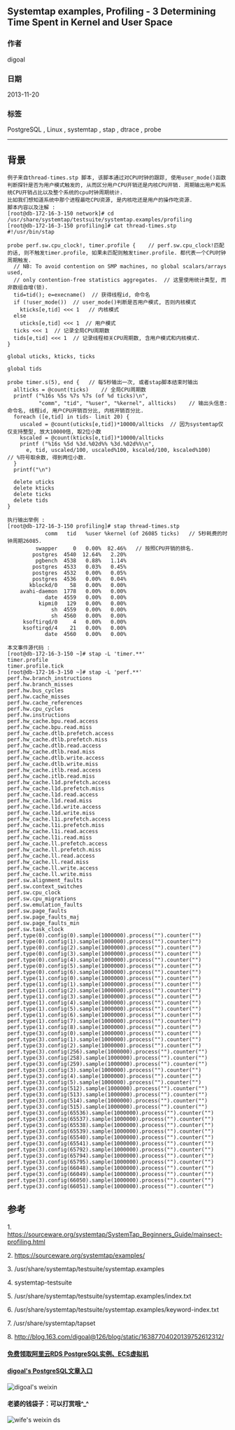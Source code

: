 ## Systemtap examples, Profiling - 3 Determining Time Spent in Kernel and User Space  
                                                                                                                                 
### 作者                                                                                                                             
digoal                                                                                                                               
                                                                                                                           
### 日期                                                                                                                                              
2013-11-20                                                                                                                      
                                                                                                                            
### 标签                                                                                                                           
PostgreSQL , Linux , systemtap , stap , dtrace , probe                                                                                                                            
                                                                                                                                                             
----                                                                                                                                     
                                                                                                                                                                         
## 背景        
```  
例子来自thread-times.stp 脚本, 该脚本通过对CPU时钟的跟踪, 使用user_mode()函数判断探针是否为用户模式触发的, 从而区分用户CPU开销还是内核CPU开销. 周期输出用户和系统CPU开销占比以及整个系统的cpu时钟周期统计.  
比如我们想知道系统中那个进程最吃CPU资源, 是内核吃还是用户的操作吃资源.  
脚本内容以及注解 :   
[root@db-172-16-3-150 network]# cd /usr/share/systemtap/testsuite/systemtap.examples/profiling  
[root@db-172-16-3-150 profiling]# cat thread-times.stp  
#!/usr/bin/stap  
  
probe perf.sw.cpu_clock!, timer.profile {    // perf.sw.cpu_clock!匹配的话, 则不触发timer.profile, 如果未匹配则触发timer.profile. 都代表一个CPU时钟周期触发.  
  // NB: To avoid contention on SMP machines, no global scalars/arrays used,  
  // only contention-free statistics aggregates.  // 这里使用统计类型, 而非数组自增(锁).   
  tid=tid(); e=execname()  // 获得线程id, 命令名  
  if (!user_mode())  // user_mode()判断是否用户模式, 否则内核模式  
    kticks[e,tid] <<< 1   // 内核模式  
  else  
    uticks[e,tid] <<< 1  // 用户模式  
  ticks <<< 1  // 记录全局CPU周期数  
  tids[e,tid] <<< 1  // 记录线程相关CPU周期数, 含用户模式和内核模式.  
}  
  
global uticks, kticks, ticks  
  
global tids  
  
probe timer.s(5), end {   // 每5秒输出一次, 或者stap脚本结束时输出  
  allticks = @count(ticks)    // 全局CPU周期数  
  printf ("%16s %5s %7s %7s (of %d ticks)\n",  
          "comm", "tid", "%user", "%kernel", allticks)    // 输出头信息: 命令名, 线程id, 用户CPU开销百分比, 内核开销百分比.   
  foreach ([e,tid] in tids- limit 20) {  
    uscaled = @count(uticks[e,tid])*10000/allticks  // 因为systemtap仅仅支持整型, 放大10000倍, 取2位小数  
    kscaled = @count(kticks[e,tid])*10000/allticks  
    printf ("%16s %5d %3d.%02d%% %3d.%02d%%\n",  
      e, tid, uscaled/100, uscaled%100, kscaled/100, kscaled%100)    // %符号取余数, 得到两位小数.  
  }  
  printf("\n")  
  
  delete uticks  
  delete kticks  
  delete ticks  
  delete tids  
}  
  
执行输出举例 :   
[root@db-172-16-3-150 profiling]# stap thread-times.stp  
            comm   tid   %user %kernel (of 26085 ticks)   // 5秒耗费的时钟周期26085.  
         swapper     0   0.00%  82.46%   // 按照CPU开销的排名.  
        postgres  4540  12.64%   2.20%  
         pgbench  4538   0.88%   1.14%  
        postgres  4533   0.03%   0.45%  
        postgres  4532   0.00%   0.05%  
        postgres  4536   0.00%   0.04%  
       kblockd/0    58   0.00%   0.00%  
    avahi-daemon  1778   0.00%   0.00%  
            date  4559   0.00%   0.00%  
          kipmi0   129   0.00%   0.00%  
              sh  4559   0.00%   0.00%  
              sh  4560   0.00%   0.00%  
     ksoftirqd/0     4   0.00%   0.00%  
     ksoftirqd/4    21   0.00%   0.00%  
            date  4560   0.00%   0.00%  
  
本文事件源代码 :   
[root@db-172-16-3-150 ~]# stap -L 'timer.**'  
timer.profile  
timer.profile.tick  
[root@db-172-16-3-150 ~]# stap -L 'perf.**'  
perf.hw.branch_instructions  
perf.hw.branch_misses  
perf.hw.bus_cycles  
perf.hw.cache_misses  
perf.hw.cache_references  
perf.hw.cpu_cycles  
perf.hw.instructions  
perf.hw_cache.bpu.read.access  
perf.hw_cache.bpu.read.miss  
perf.hw_cache.dtlb.prefetch.access  
perf.hw_cache.dtlb.prefetch.miss  
perf.hw_cache.dtlb.read.access  
perf.hw_cache.dtlb.read.miss  
perf.hw_cache.dtlb.write.access  
perf.hw_cache.dtlb.write.miss  
perf.hw_cache.itlb.read.access  
perf.hw_cache.itlb.read.miss  
perf.hw_cache.l1d.prefetch.access  
perf.hw_cache.l1d.prefetch.miss  
perf.hw_cache.l1d.read.access  
perf.hw_cache.l1d.read.miss  
perf.hw_cache.l1d.write.access  
perf.hw_cache.l1d.write.miss  
perf.hw_cache.l1i.prefetch.access  
perf.hw_cache.l1i.prefetch.miss  
perf.hw_cache.l1i.read.access  
perf.hw_cache.l1i.read.miss  
perf.hw_cache.ll.prefetch.access  
perf.hw_cache.ll.prefetch.miss  
perf.hw_cache.ll.read.access  
perf.hw_cache.ll.read.miss  
perf.hw_cache.ll.write.access  
perf.hw_cache.ll.write.miss  
perf.sw.alignment_faults  
perf.sw.context_switches  
perf.sw.cpu_clock  
perf.sw.cpu_migrations  
perf.sw.emulation_faults  
perf.sw.page_faults  
perf.sw.page_faults_maj  
perf.sw.page_faults_min  
perf.sw.task_clock  
perf.type(0).config(0).sample(1000000).process("").counter("")  
perf.type(0).config(1).sample(1000000).process("").counter("")  
perf.type(0).config(2).sample(1000000).process("").counter("")  
perf.type(0).config(3).sample(1000000).process("").counter("")  
perf.type(0).config(4).sample(1000000).process("").counter("")  
perf.type(0).config(5).sample(1000000).process("").counter("")  
perf.type(0).config(6).sample(1000000).process("").counter("")  
perf.type(1).config(0).sample(1000000).process("").counter("")  
perf.type(1).config(1).sample(1000000).process("").counter("")  
perf.type(1).config(2).sample(1000000).process("").counter("")  
perf.type(1).config(3).sample(1000000).process("").counter("")  
perf.type(1).config(4).sample(1000000).process("").counter("")  
perf.type(1).config(5).sample(1000000).process("").counter("")  
perf.type(1).config(6).sample(1000000).process("").counter("")  
perf.type(1).config(7).sample(1000000).process("").counter("")  
perf.type(1).config(8).sample(1000000).process("").counter("")  
perf.type(3).config(0).sample(1000000).process("").counter("")  
perf.type(3).config(1).sample(1000000).process("").counter("")  
perf.type(3).config(2).sample(1000000).process("").counter("")  
perf.type(3).config(256).sample(1000000).process("").counter("")  
perf.type(3).config(258).sample(1000000).process("").counter("")  
perf.type(3).config(259).sample(1000000).process("").counter("")  
perf.type(3).config(3).sample(1000000).process("").counter("")  
perf.type(3).config(4).sample(1000000).process("").counter("")  
perf.type(3).config(5).sample(1000000).process("").counter("")  
perf.type(3).config(512).sample(1000000).process("").counter("")  
perf.type(3).config(513).sample(1000000).process("").counter("")  
perf.type(3).config(514).sample(1000000).process("").counter("")  
perf.type(3).config(515).sample(1000000).process("").counter("")  
perf.type(3).config(65536).sample(1000000).process("").counter("")  
perf.type(3).config(65537).sample(1000000).process("").counter("")  
perf.type(3).config(65538).sample(1000000).process("").counter("")  
perf.type(3).config(65539).sample(1000000).process("").counter("")  
perf.type(3).config(65540).sample(1000000).process("").counter("")  
perf.type(3).config(65541).sample(1000000).process("").counter("")  
perf.type(3).config(65792).sample(1000000).process("").counter("")  
perf.type(3).config(65794).sample(1000000).process("").counter("")  
perf.type(3).config(65795).sample(1000000).process("").counter("")  
perf.type(3).config(66048).sample(1000000).process("").counter("")  
perf.type(3).config(66049).sample(1000000).process("").counter("")  
perf.type(3).config(66050).sample(1000000).process("").counter("")  
perf.type(3).config(66051).sample(1000000).process("").counter("")  
```  
  
## 参考  
1\. https://sourceware.org/systemtap/SystemTap_Beginners_Guide/mainsect-profiling.html  
  
2\. https://sourceware.org/systemtap/examples/  
  
3\. /usr/share/systemtap/testsuite/systemtap.examples  
  
4\. systemtap-testsuite  
  
5\. /usr/share/systemtap/testsuite/systemtap.examples/index.txt  
  
6\. /usr/share/systemtap/testsuite/systemtap.examples/keyword-index.txt  
  
7\. /usr/share/systemtap/tapset  
  
8\. http://blog.163.com/digoal@126/blog/static/16387704020139752612312/  
    
  
  
  
  
  
  
  
  
  
  
  
  
  
#### [免费领取阿里云RDS PostgreSQL实例、ECS虚拟机](https://free.aliyun.com/ "57258f76c37864c6e6d23383d05714ea")
  
  
#### [digoal's PostgreSQL文章入口](https://github.com/digoal/blog/blob/master/README.md "22709685feb7cab07d30f30387f0a9ae")
  
  
![digoal's weixin](../pic/digoal_weixin.jpg "f7ad92eeba24523fd47a6e1a0e691b59")
  
  
#### 老婆的钱袋子：可以打赏哦^_^  
![wife's weixin ds](../pic/wife_weixin_ds.jpg "acd5cce1a143ef1d6931b1956457bc9f")
  
